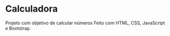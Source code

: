 # Calculadora
 Projeto com objetivo de calcular números Feito com HTML, CSS, JavaScript e Bootstrap.
